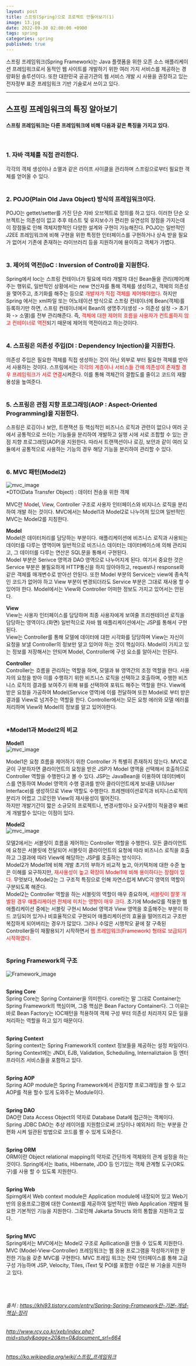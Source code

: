 ```yaml
---
layout: post
title: 스프링(Spring)으로 프로젝트 만들어보기(1)
image: 13.jpg
date: 2022-09-30 02:00:00 +0900
tags: spring
categories: spring
published: true
---
```

스프링 프레임워크(Spring Framework)는 Java 플랫폼을 위한 오픈 소스 애플리케이션 프레임워크로서 동적인 웹 사이트를 개발하기 위한 여러 가지 서비스를 제공하는 경량화된 솔루션이다. 또한 대한민국 공공기관의 웹 서비스 개발 시 사용을 권장하고 있는 전자정부 표준 프레임워크 기반 기술로서 쓰이고 있다.

***

## **스프링 프레임워크의 특징 알아보기**  

#### 스프링 프레임워크는 다른 프레임워크에 비해 다음과 같은 특징을 가지고 있다.  
<br>


### **1. 자바 객체를 직접 관리한다.**  
각각의 객체 생성이나 소멸과 같은 라이프 사이클을 관리하며 스프링으로부터 필요한 객체를 얻어올 수 있다.  
<br>


### **2. POJO(Plain Old Java Object) 방식의 프레임워크이다.**  
POJO는 gettet/setter를 가진 단순 자바 오브젝트로 정의를 하고 있다. 이러한 단순 오브젝트는 의존성이 없고 추후 테스트 및 유지보수가 편리한 유연성의 장점을 가지는데 이 장점들로 인해 객체지향적인 다양한 설계와 구현이 가능해진다. POJO는 일반적인 J2EE 프레임워크에 비해 구현을 위한 특정한 인터페이스를 구현하거나 상속 받을 필요가 없어서 기존에 존재하는 라이브러리 등을 지원하기에 용이하고 객체가 가볍다.  
<br>


### **3. 제어의 역전(IoC : Inversion of Control)을 지원한다.**  
Spring에서 Ioc는 스프링 컨테이너가 필요에 따라 개발자 대신 Bean들을 관리(제어)해주는 행위로, 일반적인 상황에서는 new 연산자를 통해 객체를 생성하고, 객체의 의존성을 맺어주고, 초기화를 해주는 등으로 <span style="color:red">개발자가 직접 객체를 제어해야했다.</span> 하지만 Spring 에서는 xml파일 또는 어노테이션 방식으로 스프링 컨테이너에 Bean(객체)를 등록하기만 하면, 스프링 컨테이너에서 Bean의 생명주기(생성 -> 의존성 설정 -> 초기화 -> 소멸)를 전부 관리해준다. 즉, <span style="color:red">객체에 대한 제어의 흐름을 사용자가 컨트롤하지 않고 컨테이너로 역전</span>되기 때문에 제어의 역전이라고 하는것이다.  
<br>


### **4. 스프링은 의존성 주입(DI : Dependency Injection)을 지원한다.**  
의존성 주입은 필요한 객체를 직접 생성하는 것이 아닌 외부로 부터 필요한 객체를 받아서 사용하는 것이다. 스프링에서는 <span style="color:red">각각의 계층이나 서비스들 간에 의존성이 존재할 경우 프레임워크가 서로 연결</span>시켜준다. 이를 통해 객체간의 결합도를 줄이고 코드의 재활용성을 높여준다.  
<br>


### **5. 스프링은 관점 지향 프로그래밍(AOP : Aspect-Oriented Programming)을 지원한다.**  
스프링은 로깅이나 보안, 트랜잭션 등 핵심적인 비즈니스 로직과 관련이 없으나 여러 곳에서 공통적으로 쓰이는 기능들을 분리하여 개발하고 실행 시에 서로 조합할 수 있는 관점 지향 프로그래밍(AOP)을 지원한다. 따라서 트랜잭션이나 로깅, 보안과 같이 여러 모듈에서 공통적으로 사용하는 기능의 경우 해당 기능을 분리하여 관리할 수 있다.  
<br>


### **6. MVC 패턴(Model2)**  

![mvc_image]({{site.baseurl}}/images/mvc2.jpg)  
*DTO(Data Transfer Object) : 데이터 전송을 위한 객체  


MVC란 <span style="color:red">M</span>odel, <span style="color:red">V</span>iew, <span style="color:red">C</span>ontroller 구조로 사용자 인터페이스와 비지니스 로직을 분리하여 개발 하는 것이다. MVC에서는 Model1과 Model2로 나누어져 있으며 일반적인 MVC는 Model2를 지칭한다. 
<br>


**Model**  
Model은 데이터처리를 담당하는 부분이다. 애플리케이션에 비즈니스 로직과 사용되는 데이터를 다루는 영역이며 일반적으로 비즈니스 데이터는 데이터베이스에 의해 관리되고, 그 데이터를 다루는 연산은 SQL문을 통해서 구현된다.  
Model 부분은 Serivce 영역과 DAO 영역으로 나누어지게 된다. 여기서 중요한 것은 Service 부분은 불필요하게 HTTP통신을 하지 않아야하고, request나 response와 같은 객체를 매개변수로 받아선 안된다. 또한 Model 부분의 Service는 view에 종속적인 코드가 없어야 하고 View 부분이 변경되더라도 Service 부분은 그대로 재사용 할 수 있어야 한다.
Model에서는 View와 Controller 어떠한 정보도 가지고 있어서는 안된다.
<br>


**View**  
View는 사용자 인터페이스를 담당하며 최종 사용자에게 보여줄 프리젠테이션 로직을 담당하는 영역이다.(화면) 일반적으로 자바 웹 애플리케이션에서는 JSP를 통해서 구현된다.  
View는 Controller를 통해 모델에 데이터에 대한 시각화를 담당하며 View는 자신이 요청을 보낼 Controller의 정보만 알고 있어야 하는 것이 핵심이다. Model이 가지고 있는 정보를 저장해서는 안되며 Model, Controller에 구성 요소를 알아서는 안된다.
<br>


**Controller**  
Controller는 흐름을 관리하는 역할을 하며, 모델과 뷰 영역간의 조정 역할을 한다. 사용자의 요청을 받아 이를 수행하기 위한 비즈니스 로직을 선택하고 호출하며, 수행한 비즈니스 로직의 결과를 보여주기 위해 뷰를 선택하여 포워드 해주는 역할을 한다.
View에 받은 요청을 가공하여 Model(Service 영역)에 이를 전달하며 또한 Model로 부터 받은 결과를 View로 넘겨주는 역할을 한다. Controller에서는 모든 요청 에러와 모델 에러를 처리하며 View와 Model의 정보를 알고 있어야한다.
<br>
<br>



### *Model1과 Model2의 비교  
**Model1**  
![mvc_image]({{site.baseurl}}/images/mvc1.jpg)  


Model1은 요청 흐름을 제어하기 위한 Controller 가 특별히 존재하지 않는다. MVC로 굳이 구분하자면 클라이언트의 요청을 받은 JSP가 Model 영역을 선택해서 호출하므로 Controller 역할을 수행한다고 볼 수 있다. JSP는 JavaBean을 이용하여 데이터베이스를 연동하여 Model 영역의 수행 결과를 받아 클라이언트에게 보내줄 UI(User Interface)를 생성하므로 View 역할도 수행한다. 프레젠테이션로직과 비지니스로직의 분리가 어렵고 그로인한 View의 재사용성이 떨어진다.  
하지만 개발기간이 짧은 소규모의 프로젝트나, 변경사항이나 요구사항이 적을경우 빠르게 개발할수 있다는 이점이 있다.
<br>


**Model2**  
![mvc_image]({{site.baseurl}}/images/mvc2.jpg)  


모델2에서는 서블릿이 흐름을 제어하는 Controller 역할을 수행한다. 모든 클라이언트에 요청은 서블릿에 전달되어 서블릿이 클라이언트의 요청에 따라 비즈니스 로직을 호출하고 그결과에 따라 View에 해당하는 JSP를 호출하는 방식이다.  
Model2가 Model1에 비해 개발 초기의 부하가 비교적 높고, 아키텍처에 대한 수준 높은 이해를 요구하지만, <span style="color:red">재사용성이 높고 확장이 Model1에 비해 용이하다는 장점이 있다.</span> 무엇보다, Model2는 그 구조적 특징으로 인해 자연스럽게 MVC각 영역의 역할이 구분되도록 해준다.  
Model2는 Controller 역할을 하는 서블릿의 역할이 매우 중요하며, <span style="color:red">서블릿이 잘못 개발된 경우 애플리케이션 전체에 미치는 영향이 매우 크다.</span> 초기에 Model2를 적용한 웹 애플리케이션 중에는 서블릿 구현시 Model 영역과 View 영역을 호출해주는 부분이 하드 코딩되어 있거나 비효율적으로 구현되어 애플리케이션의 효율을 떨어뜨리고 구조만 복잡하게 되어버리는 경우가 많았다. 그러나 수많은 시행착오 끝에 잘 구축된 Controller들이 재활용되기 시작하면서 <span style="color:red">웹 프레임워크(Framework) 형태로 보급되기 시작하였다.</span>
<br>
<br>


### **Spring Framework의 구조**  
![Framework_image]({{site.baseurl}}/images/Framework.jpg)  
<br>


**Spring Core**  
Spring Core는 Spring Container을 의미한다. core라는 말 그대로 Container는 Spring Framework의 핵심이며, 그중 핵심은 Bean Factory Container다. 그 이유는 바로 Bean Factory는 IOC패턴을 적용하여 객체 구성 부터 의존성 처리까지 모든 일을 처리하는 역할을 하고 있기 때문이다.  
<br>


**Spring Context**  
Spring context는 Spring Framework의 context 정보들을 제공하는 설정 파일이다. Spring Context에는 JNDI, EJB, Validation, Scheduiling, Internaliztaion 등 엔터프라이즈 서비스들을 포함하고 있다.  
<br>


**Spring AOP**  
Spring AOP module은 Spring Framework에서 관점지향 프로그래밍을 할 수 있고 AOP를 적용 할수 있게 도와주는 Module이다.  
<br>


**Spring DAO**  
DAO란 Data Access Object의 약자로 Database Data에 접근하는 객체이다. Spring JDBC DAO는 추상 레이어를 지원함으로써 코딩이나 예외처리 하는 부분을 간편화 시켜 일관된 방법으로 코드를 짤 수 있게 도와준다.  
<br>


**Spring ORM**  
ORM이란 Object relational mapping의 약자로 간단하게 객체와의 관계 설정을 하는 것이다. Spring에서는 Ibatis, Hibernate, JDO 등 인기있는 객체 관계형 도구(OR도구)를 사용 할 수 있도록 지원한다.  
<br>


**Spring Web**  
Spirng에서 Web context module은 Application module에 내장되어 있고 Web기반의 응용프로그램에 대한 Context를 제공하여 일반적인 Web Application 개발에 필요한 기본적인 기능을 지원한다. 그로인해 Jakarta Structs 와의 통합을 지원하고 있다.  
<br>


**Spring MVC**  
Spring에서는 MVC에서는 Model2 구조로 Apllication을 만들 수 있도록 지원한다. MVC (Model-View-Controller) 프레임워크는 웹 응용 프로그램을 작성하기위한 완전한 기능을 갖춘 MVC를 구현한다. MVC 프레임 워크는 전략 인터페이스를 통해 고급 구성 가능하며 JSP, Velocity, Tiles, iText 및 POI를 포함한 수많은 뷰 기술을 지원하고 있다.  
<br>
<br>
<br>


###### 출처 : https://khj93.tistory.com/entry/Spring-Spring-Framework란-기본-개념-핵심-정리  
###### http://www.rcy.co.kr/xeb/index.php?mid=study&page=20&m=0&document_srl=664
###### https://ko.wikipedia.org/wiki/스프링_프레임워크